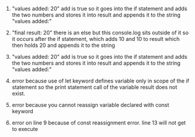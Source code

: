 1. "values added: 20"  add is true so it goes into the if statement and adds the two numbers and stores it into result and appends it to the string "values added:"

2. "final result: 20" there is an else but this console.log sits outside of it so it occurs after the if statement, which adds 10 and 10 to result which then holds 20 and appends it to the string

3. "values added: 20"  add is true so it goes into the if statement and adds the two numbers and stores it into result and appends it to the string "values added:"

4. error because use of let keyword defines variable only in scope of the if statement so the print statement call of the variable result does not exist.

5. error because you cannot reassign variable declared with const keyword

6. error on line 9 because of const reassignment error. line 13 will not get to execute